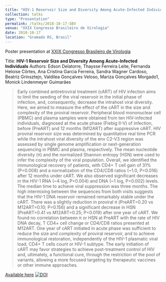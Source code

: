 ```yaml
---
title: "HIV-1 Reservoir Size and Diversity Among Acute-Infected Individuals"
collection: talks
type: "Presentation"
permalink: /talks/2018-10-17-SBV
venue: "XXIX Congresso Brasileiro de Virologia"
date: 2018-10-17
location: "Gramado RS, Brasil"
---
```


Poster presentation at [XXIX Congresso Brasileiro de Virologia](http://www.sbv.org.br/congresso)

Title: __HIV-1 Reservoir Size and Diversity Among Acute-Infected Individuals__
Authors: Edson Delatorre, Thaysse Ferreira Leite, Fernanda Heloise Côrtes, Ana Cristina Garcia Ferreira, Sandra Wagner Cardoso, Beatriz Grinsztejn, Valdilea Gonçalves Veloso, Mariza Gonçalves Morgado1, Monick Lindenmeyer Guimarães

>Early combined antiretroviral treatment (cART) of HIV infection aims to limit the seeding of the viral reservoir in the initial phase of infection, and, consequently, decrease the intrahost viral diversity. Here, we aimed to measure the effect of the cART in the size and complexity of the proviral reservoir. Peripheral blood mononuclear cell (PBMC) and plasma samples were obtained from ten HIV-infected individuals, diagnosed at the acute phase (Fiebig II-V) of infection, before (PreART) and 12 months (M12ART) after suppressive cART. HIV proviral reservoir size was determined by quantitative real time PCR while the intrahost viral diversity of the env C2-V3 region was assessed by single genome amplification or next-generation sequencing in PBMC and plasma, respectively. The mean nucleotide diversity (π) and the normalized Shannon entropy (HSN) were used to infer the complexity of the viral population. Overall, we identified the immunological recovery of patients, with CD4+ T cell gain of 31% (P=0.008) and a normalization of the CD4/CD8 ratios (~1.0, P=0.016) after 12 months under cART. We also observed significant decreases in the HIV-1 RNA (~4 log, P=0.004) and DNA (~1 log, P=0.002) levels. The median time to achieve viral suppression was three months. The high intermixing between the sequences from both visits suggests that the HIV-1 DNA reservoir remained remarkably stable under the cART. There was a slightly reduction in proviral π (PreART=0.20 vs M12ART=0.10; P=0.156) and a significant decrease in HSN (PreART=0.41 vs M12ART=0.25; P=0.019) after one year of cART. We found no correlation between π or HSN at PreART with the rate of HIV DNA decay, T CD4+ cell change or CD4/CD8 ratios presented at M12ART. One year of cART initiated in acute phase was sufficient to reduce the size and complexity of proviral reservoir, and to achieve immunological restoration, independently of the HIV-1 plasmatic viral load, CD4+ T cells count or HIV-1 subtype. The early initiation of cART may favor strategies to achieve post-treatment control of HIV and, ultimately, a functional cure, through the restriction of the pool of variants, allowing a more focused targeting by therapeutic vaccines or other immune approaches.

[Available here](http://doi.org/10.5281/zenodo.1451708)
[![DOI](https://zenodo.org/badge/DOI/10.5281/zenodo.1451708.svg)](https://doi.org/10.5281/zenodo.1451708)
